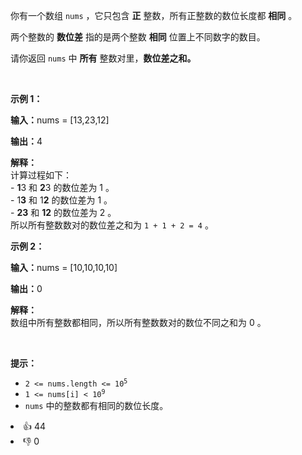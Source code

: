 <p>你有一个数组&nbsp;<code>nums</code>&nbsp;，它只包含 <strong>正</strong>&nbsp;整数，所有正整数的数位长度都 <strong>相同</strong>&nbsp;。</p>

<p>两个整数的 <strong>数位差</strong>&nbsp;指的是两个整数 <b>相同</b>&nbsp;位置上不同数字的数目。</p>

<p>请你返回 <code>nums</code>&nbsp;中 <strong>所有</strong>&nbsp;整数对里，<strong>数位差之和。</strong></p>

<p>&nbsp;</p>

<p><strong class="example">示例 1：</strong></p>

<div class="example-block"> 
 <p><span class="example-io"><b>输入：</b>nums = [13,23,12]</span></p> 
</div>

<p><b>输出：</b>4</p>

<p><strong>解释：</strong><br /> 计算过程如下：<br /> -&nbsp;<strong>1</strong>3 和&nbsp;<strong>2</strong>3 的数位差为&nbsp;1 。<br /> - 1<strong>3</strong> 和 1<strong>2</strong>&nbsp;的数位差为&nbsp;1 。<br /> -&nbsp;<strong>23</strong> 和&nbsp;<strong>12</strong>&nbsp;的数位差为&nbsp;2 。<br /> 所以所有整数数对的数位差之和为&nbsp;<code>1 + 1 + 2 = 4</code>&nbsp;。</p>

<p><strong class="example">示例 2：</strong></p>

<div class="example-block"> 
 <p><span class="example-io"><b>输入：</b>nums = [10,10,10,10]</span></p> 
</div>

<p><span class="example-io"><b>输出：</b>0</span></p>

<p><strong>解释：</strong><br /> 数组中所有整数都相同，所以所有整数数对的数位不同之和为 0 。</p>

<p>&nbsp;</p>

<p><strong>提示：</strong></p>

<ul> 
 <li><code>2 &lt;= nums.length &lt;= 10<sup>5</sup></code></li> 
 <li><code>1 &lt;= nums[i] &lt; 10<sup>9</sup></code></li> 
 <li><code>nums</code>&nbsp;中的整数都有相同的数位长度。</li> 
</ul>

<div><li>👍 44</li><li>👎 0</li></div>
